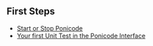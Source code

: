 ## First Steps

- [Start or Stop Ponicode](ut_extension/get_started/first_steps/startStopPonicode.md)
- [Your first Unit Test in the Ponicode Interface](ut_extension/get_started/first_steps/firstUtGUI.md)